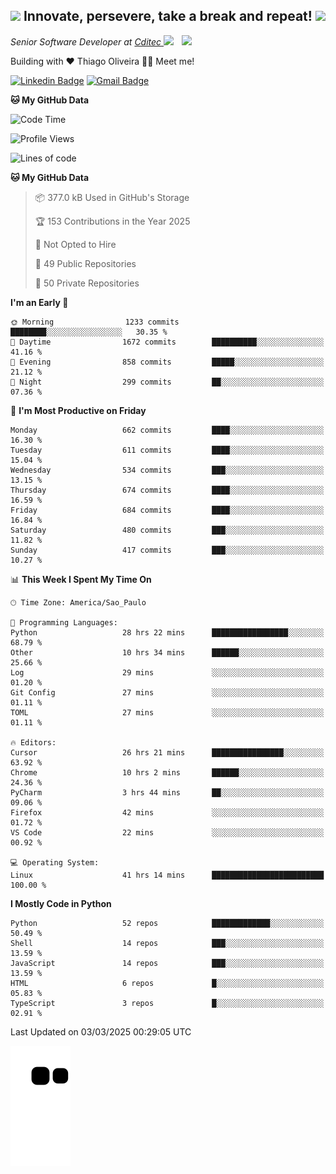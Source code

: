 <h2><img src="https://emojis.slackmojis.com/emojis/images/1531849430/4246/blob-sunglasses.gif?1531849430" width="30"/> Innovate, persevere, take a break and repeat! <img src="https://media.giphy.com/media/12oufCB0MyZ1Go/giphy.gif" width="50"></h2>
<img align='right' src="https://media.giphy.com/media/M9gbBd9nbDrOTu1Mqx/giphy.gif" width="230">
<p><em>Senior Software Developer at <a href="https://www.cditec.com.br/">Cditec
</a><img src="https://media.giphy.com/media/WUlplcMpOCEmTGBtBW/giphy.gif" width="30"> 
</em></p>



Building with ❤️ Thiago Oliveira 👋🏽 Meet me!

[![Linkedin Badge](https://img.shields.io/badge/-Thiago-blue?style=flat-square&logo=Linkedin&logoColor=white&link=https://www.linkedin.com/in/tgmarinho/)](https://www.linkedin.com/in/thiagoceconelo/) 
[![Gmail Badge](https://img.shields.io/badge/-thiceconelo@gmail.com-c14438?style=flat-square&logo=Gmail&logoColor=white&link=mailto:thiceconelo@gmail.com)](mailto:thiceconelo@gmail.com)

</em></p>

<!-- <span style="height ">
![Anurag's GitHub stats](https://github-readme-stats.vercel.app/api?username=arthurspk&show_icons=true&theme=tokyonight)
</span> -->

**🐱 My GitHub Data** 
<!--START_SECTION:waka-->
![Code Time](http://img.shields.io/badge/Code%20Time-2%2C701%20hrs%2022%20mins-blue)

![Profile Views](http://img.shields.io/badge/Profile%20Views-0-blue)

![Lines of code](https://img.shields.io/badge/From%20Hello%20World%20I%27ve%20Written-5.7%20million%20lines%20of%20code-blue)

**🐱 My GitHub Data** 

> 📦 377.0 kB Used in GitHub's Storage 
 > 
> 🏆 153 Contributions in the Year 2025
 > 
> 🚫 Not Opted to Hire
 > 
> 📜 49 Public Repositories 
 > 
> 🔑 50 Private Repositories 
 > 
**I'm an Early 🐤** 

```text
🌞 Morning                1233 commits        ████████░░░░░░░░░░░░░░░░░   30.35 % 
🌆 Daytime                1672 commits        ██████████░░░░░░░░░░░░░░░   41.16 % 
🌃 Evening                858 commits         █████░░░░░░░░░░░░░░░░░░░░   21.12 % 
🌙 Night                  299 commits         ██░░░░░░░░░░░░░░░░░░░░░░░   07.36 % 
```
📅 **I'm Most Productive on Friday** 

```text
Monday                   662 commits         ████░░░░░░░░░░░░░░░░░░░░░   16.30 % 
Tuesday                  611 commits         ████░░░░░░░░░░░░░░░░░░░░░   15.04 % 
Wednesday                534 commits         ███░░░░░░░░░░░░░░░░░░░░░░   13.15 % 
Thursday                 674 commits         ████░░░░░░░░░░░░░░░░░░░░░   16.59 % 
Friday                   684 commits         ████░░░░░░░░░░░░░░░░░░░░░   16.84 % 
Saturday                 480 commits         ███░░░░░░░░░░░░░░░░░░░░░░   11.82 % 
Sunday                   417 commits         ███░░░░░░░░░░░░░░░░░░░░░░   10.27 % 
```


📊 **This Week I Spent My Time On** 

```text
🕑︎ Time Zone: America/Sao_Paulo

💬 Programming Languages: 
Python                   28 hrs 22 mins      █████████████████░░░░░░░░   68.79 % 
Other                    10 hrs 34 mins      ██████░░░░░░░░░░░░░░░░░░░   25.66 % 
Log                      29 mins             ░░░░░░░░░░░░░░░░░░░░░░░░░   01.20 % 
Git Config               27 mins             ░░░░░░░░░░░░░░░░░░░░░░░░░   01.11 % 
TOML                     27 mins             ░░░░░░░░░░░░░░░░░░░░░░░░░   01.11 % 

🔥 Editors: 
Cursor                   26 hrs 21 mins      ████████████████░░░░░░░░░   63.92 % 
Chrome                   10 hrs 2 mins       ██████░░░░░░░░░░░░░░░░░░░   24.36 % 
PyCharm                  3 hrs 44 mins       ██░░░░░░░░░░░░░░░░░░░░░░░   09.06 % 
Firefox                  42 mins             ░░░░░░░░░░░░░░░░░░░░░░░░░   01.72 % 
VS Code                  22 mins             ░░░░░░░░░░░░░░░░░░░░░░░░░   00.92 % 

💻 Operating System: 
Linux                    41 hrs 14 mins      █████████████████████████   100.00 % 
```

**I Mostly Code in Python** 

```text
Python                   52 repos            █████████████░░░░░░░░░░░░   50.49 % 
Shell                    14 repos            ███░░░░░░░░░░░░░░░░░░░░░░   13.59 % 
JavaScript               14 repos            ███░░░░░░░░░░░░░░░░░░░░░░   13.59 % 
HTML                     6 repos             █░░░░░░░░░░░░░░░░░░░░░░░░   05.83 % 
TypeScript               3 repos             █░░░░░░░░░░░░░░░░░░░░░░░░   02.91 % 
```




 Last Updated on 03/03/2025 00:29:05 UTC
<!--END_SECTION:waka-->

![Snake animation](https://github.com/rafaballerini/rafaballerini/blob/output/github-contribution-grid-snake.svg)


<!---
ceconelo/ceconelo is a ✨ special ✨ repository because its `README.md` (this file) appears on your GitHub profile.
You can click the Preview link to take a look at your changes.
--->
